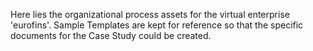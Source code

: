 
Here lies the organizational process assets for the virtual enterprise 'eurofins'. 
Sample Templates are kept for reference so that the specific documents for the Case Study could be created.
